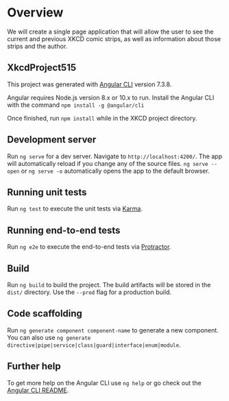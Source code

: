# Overview

We will create a single page application that will allow the user to see the current and previous XKCD comic strips, as well as information about those strips and the author.

## XkcdProject515

This project was generated with [Angular CLI](https://github.com/angular/angular-cli) version 7.3.8.

Angular requires Node.js version 8.x or 10.x to run. Install the Angular CLI with the command `npm install -g @angular/cli`

Once finished, run `npm install` while in the XKCD project directory.

## Development server

Run `ng serve` for a dev server. Navigate to `http://localhost:4200/`. The app will automatically reload if you change any of the source files.
`ng serve --open` or `ng serve -o` automatically opens the app to the default browser.


## Running unit tests

Run `ng test` to execute the unit tests via [Karma](https://karma-runner.github.io).

## Running end-to-end tests

Run `ng e2e` to execute the end-to-end tests via [Protractor](http://www.protractortest.org/).

## Build

Run `ng build` to build the project. The build artifacts will be stored in the `dist/` directory. Use the `--prod` flag for a production build.

## Code scaffolding

Run `ng generate component component-name` to generate a new component. You can also use `ng generate directive|pipe|service|class|guard|interface|enum|module`.

## Further help

To get more help on the Angular CLI use `ng help` or go check out the [Angular CLI README](https://github.com/angular/angular-cli/blob/master/README.md).
